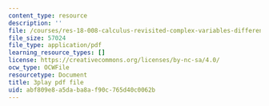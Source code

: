 ```yaml
---
content_type: resource
description: ''
file: /courses/res-18-008-calculus-revisited-complex-variables-differential-equations-and-linear-algebra-fall-2011/abf809e8a5daba8af90c765d40c0062b_gpZu5N1FFq0.pdf
file_size: 57024
file_type: application/pdf
learning_resource_types: []
license: https://creativecommons.org/licenses/by-nc-sa/4.0/
ocw_type: OCWFile
resourcetype: Document
title: 3play pdf file
uid: abf809e8-a5da-ba8a-f90c-765d40c0062b
---
```

